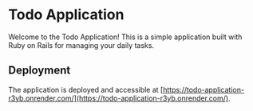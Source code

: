 # Todo Application

Welcome to the Todo Application! This is a simple application built with Ruby on Rails for managing your daily tasks.

## Deployment

The application is deployed and accessible at [https://todo-application-r3yb.onrender.com/](https://todo-application-r3yb.onrender.com/).

